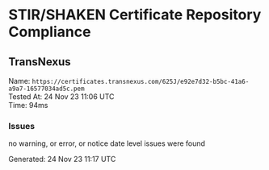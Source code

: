 # STIR/SHAKEN Certificate Repository Compliance

## TransNexus

Name: `https://certificates.transnexus.com/625J/e92e7d32-b5bc-41a6-a9a7-16577034ad5c.pem`\
Tested At: 24 Nov 23 11:06 UTC\
Time: 94ms

### Issues

no warning, or error, or notice date level issues were found

Generated: 24 Nov 23 11:17 UTC